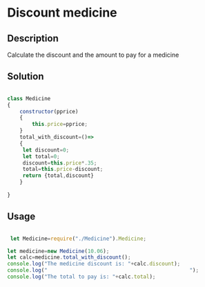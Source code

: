 # Discount medicine

## Description

Calculate the discount and the amount to pay for a medicine

## Solution

```Javascript

class Medicine
{
    constructor(pprice)
    {
        this.price=pprice;
    }
    total_with_discount=()=>
    {
     let discount=0;
     let total=0;
     discount=this.price*.35;
     total=this.price-discount;  
     return {total,discount}
    }
   
}

```
## Usage

```Javascript

 let Medicine=require("./Medicine").Medicine;

let medicine=new Medicine(10.06);
let calc=medicine.total_with_discount();
console.log("The medicine discount is: "+calc.discount);
console.log("                                              ");
console.log("The total to pay is: "+calc.total);


```